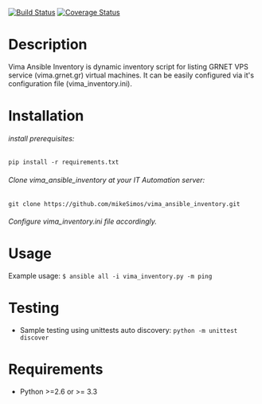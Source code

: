 [![Build Status](https://travis-ci.org/mikeSimos/vima_ansible_inventory.svg?branch=master)](https://travis-ci.org/mikeSimos/vima_ansible_inventory)
[![Coverage Status](https://coveralls.io/repos/github/mikeSimos/vima_ansible_inventory/badge.svg?branch=master)](https://coveralls.io/github/mikeSimos/vima_ansible_inventory?branch=master)
# Description
Vima Ansible Inventory is dynamic inventory script for listing GRNET VPS
service (vima.grnet.gr) virtual machines. It can be easily configured via
it's configuration file (vima_inventory.ini).

# Installation

###### install prerequisites:
``
pip install -r requirements.txt
``

###### Clone vima_ansible_inventory at your IT Automation server:
``git clone https://github.com/mikeSimos/vima_ansible_inventory.git``

###### Configure vima_inventory.ini file accordingly.
#


# Usage
Example usage:
``
$ ansible all -i vima_inventory.py -m ping
``
# Testing
* Sample testing using unittests auto discovery:
``
python -m unittest discover
``
# Requirements
* Python >=2.6 or >= 3.3
